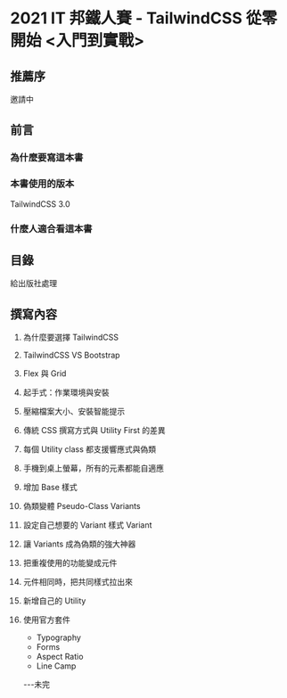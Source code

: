 # 2021 IT 邦鐵人賽 - TailwindCSS 從零開始 <入門到實戰>

## 推薦序

邀請中

## 前言

### 為什麼要寫這本書

### 本書使用的版本

TailwindCSS 3.0

### 什麼人適合看這本書

## 目錄

給出版社處理

## 撰寫內容

1. 為什麼要選擇 TailwindCSS

2. TailwindCSS VS Bootstrap

3. Flex 與 Grid

4. 起手式：作業環境與安裝

5. 壓縮檔案大小、安裝智能提示

6. 傳統 CSS 撰寫方式與 Utility First 的差異

7. 每個 Utility class 都支援響應式與偽類

8. 手機到桌上螢幕，所有的元素都能自適應

9. 增加 Base 樣式

10. 偽類變體 Pseudo-Class Variants

11. 設定自己想要的 Variant 樣式 Variant

12. 讓 Variants 成為偽類的強大神器

13. 把重複使用的功能變成元件

14. 元件相同時，把共同樣式拉出來

15. 新增自己的 Utility

16. 使用官方套件

    - Typography
    - Forms
    - Aspect Ratio
    - Line Camp

    ---未完
